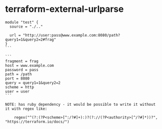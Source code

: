 # terraform-external-urlparse

````
module "test" {
  source = "./.."

  url = "http://user:pass@www.example.com:8080/path?query1=1&query2=2#frag"
}
```

```
fragment = frag
host = www.example.com
password = pass
path = /path
port = 8080
query = query1=1&query2=2
scheme = http
user = user
```

NOTE: has ruby dependency - it would be possible to write it without it with regex like:

    regex("^(?:(?P<scheme>[^:/?#]+):)?(?://(?P<authority>[^/?#]*))?", "https://terraform.io/docs/")

